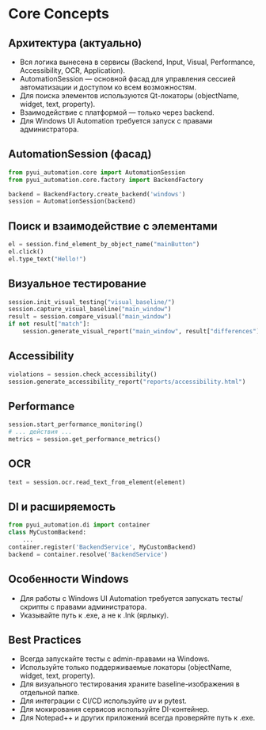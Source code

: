 # Core Concepts

## Архитектура (актуально)
- Вся логика вынесена в сервисы (Backend, Input, Visual, Performance, Accessibility, OCR, Application).
- AutomationSession — основной фасад для управления сессией автоматизации и доступом ко всем возможностям.
- Для поиска элементов используются Qt-локаторы (objectName, widget, text, property).
- Взаимодействие с платформой — только через backend.
- Для Windows UI Automation требуется запуск с правами администратора.

## AutomationSession (фасад)
```python
from pyui_automation.core import AutomationSession
from pyui_automation.core.factory import BackendFactory

backend = BackendFactory.create_backend('windows')
session = AutomationSession(backend)
```

## Поиск и взаимодействие с элементами
```python
el = session.find_element_by_object_name("mainButton")
el.click()
el.type_text("Hello!")
```

## Визуальное тестирование
```python
session.init_visual_testing("visual_baseline/")
session.capture_visual_baseline("main_window")
result = session.compare_visual("main_window")
if not result["match"]:
    session.generate_visual_report("main_window", result["differences"], "reports/")
```

## Accessibility
```python
violations = session.check_accessibility()
session.generate_accessibility_report("reports/accessibility.html")
```

## Performance
```python
session.start_performance_monitoring()
# ... действия ...
metrics = session.get_performance_metrics()
```

## OCR
```python
text = session.ocr.read_text_from_element(element)
```

## DI и расширяемость
```python
from pyui_automation.di import container
class MyCustomBackend:
    ...
container.register('BackendService', MyCustomBackend)
backend = container.resolve('BackendService')
```

## Особенности Windows
- Для работы с Windows UI Automation требуется запускать тесты/скрипты с правами администратора.
- Указывайте путь к .exe, а не к .lnk (ярлыку).

## Best Practices
- Всегда запускайте тесты с admin-правами на Windows.
- Используйте только поддерживаемые локаторы (objectName, widget, text, property).
- Для визуального тестирования храните baseline-изображения в отдельной папке.
- Для интеграции с CI/CD используйте uv и pytest.
- Для мокирования сервисов используйте DI-контейнер.
- Для Notepad++ и других приложений всегда проверяйте путь к .exe.
